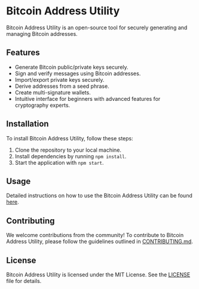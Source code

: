 # Bitcoin Address Utility

Bitcoin Address Utility is an open-source tool for securely generating and managing Bitcoin addresses.

## Features

- Generate Bitcoin public/private keys securely.
- Sign and verify messages using Bitcoin addresses.
- Import/export private keys securely.
- Derive addresses from a seed phrase.
- Create multi-signature wallets.
- Intuitive interface for beginners with advanced features for cryptography experts.

## Installation

To install Bitcoin Address Utility, follow these steps:

1. Clone the repository to your local machine.
2. Install dependencies by running `npm install`.
3. Start the application with `npm start`.

## Usage

Detailed instructions on how to use the Bitcoin Address Utility can be found [here](docs/USAGE.md).

## Contributing

We welcome contributions from the community! To contribute to Bitcoin Address Utility, please follow the guidelines outlined in [CONTRIBUTING.md](CONTRIBUTING.md).

## License

Bitcoin Address Utility is licensed under the MIT License. See the [LICENSE](LICENSE) file for details.
